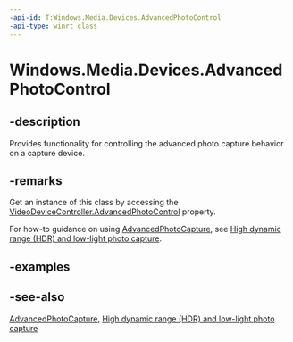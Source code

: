 ```yaml
---
-api-id: T:Windows.Media.Devices.AdvancedPhotoControl
-api-type: winrt class
---
```


<!-- Class syntax.
public class AdvancedPhotoControl : Windows.Media.Devices.IAdvancedPhotoControl
-->

# Windows.Media.Devices.AdvancedPhotoControl

## -description
Provides functionality for controlling the advanced photo capture behavior on a capture device.

## -remarks
Get an instance of this class by accessing the [VideoDeviceController.AdvancedPhotoControl](videodevicecontroller_advancedphotocontrol.md) property.

For how-to guidance on using [AdvancedPhotoCapture](../windows.media.capture/advancedphotocapture.md), see [High dynamic range (HDR) and low-light photo capture](https://msdn.microsoft.com/windows/uwp/audio-video-camera/high-dynamic-range-hdr-photo-capture).

## -examples

## -see-also
[AdvancedPhotoCapture](../windows.media.capture/advancedphotocapture.md), [High dynamic range (HDR) and low-light photo capture](https://msdn.microsoft.com/windows/uwp/audio-video-camera/high-dynamic-range-hdr-photo-capture)